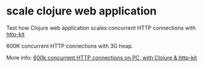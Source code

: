 # scale clojure web application

Test how Clojure web application scales concurrent HTTP connections with [http-kit](https://github.com/shenfeng/http-kit)

600K concurrent HTTP connections with 3G heap.

More info: [600k concurrent HTTP connections on PC, with Clojure & http-kit](http://http-kit.org/600k-concurrent-connection-http-kit.html)
